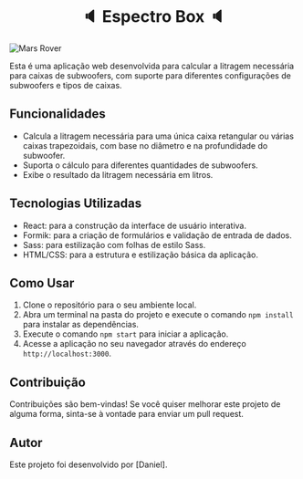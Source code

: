 <h1 align="center">
  🔈 Espectro Box 🔈
</h1>

![Mars Rover](https://i.ibb.co/cQMFr31/Desktop.png)

Esta é uma aplicação web desenvolvida para calcular a litragem necessária para caixas de subwoofers, com suporte para diferentes configurações de subwoofers e tipos de caixas.

## Funcionalidades

- Calcula a litragem necessária para uma única caixa retangular ou várias caixas trapezoidais, com base no diâmetro e na profundidade do subwoofer.
- Suporta o cálculo para diferentes quantidades de subwoofers.
- Exibe o resultado da litragem necessária em litros.

## Tecnologias Utilizadas

- React: para a construção da interface de usuário interativa.
- Formik: para a criação de formulários e validação de entrada de dados.
- Sass: para estilização com folhas de estilo Sass.
- HTML/CSS: para a estrutura e estilização básica da aplicação.

## Como Usar

1. Clone o repositório para o seu ambiente local. 
2. Abra um terminal na pasta do projeto e execute o comando `npm install` para instalar as dependências.
3. Execute o comando `npm start` para iniciar a aplicação.
4. Acesse a aplicação no seu navegador através do endereço `http://localhost:3000`. 

## Contribuição

Contribuições são bem-vindas! Se você quiser melhorar este projeto de alguma forma, sinta-se à vontade para enviar um pull request.

## Autor

Este projeto foi desenvolvido por [Daniel].

